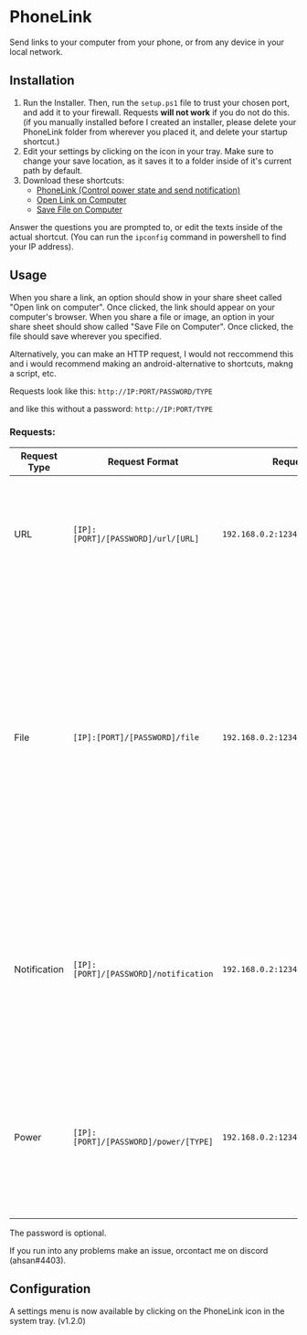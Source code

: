 
  
# PhoneLink

Send links to your computer from your phone, or from any device in your local network.

## Installation

1. Run the Installer. Then, run the `setup.ps1` file to trust your chosen port, and add it to your firewall. Requests **will not work** if you do not do this. (if you manually installed before I created an installer, please delete your PhoneLink folder from wherever you placed it, and delete your startup shortcut.)
2. Edit your settings by clicking on the icon in your tray. Make sure to change your save location, as it saves it to a folder inside of it's current path by default.
3. Download these shortcuts:
    - [PhoneLink (Control power state and send notification)](https://www.icloud.com/shortcuts/17aacb75e9704c45bb65b9e8d748f7dd)
    - [Open Link on Computer](https://www.icloud.com/shortcuts/19bfb332f6be4ffd8b5ebcbc55d15cfb)
    - [Save File on Computer](https://www.icloud.com/shortcuts/8c3aa77aecb944a9aa4ee5e202ee4bed)

Answer the questions you are prompted to, or edit the texts inside of the actual shortcut. (You can run the `ipconfig` command in powershell to find your IP address).

## Usage

When you share a link, an option should show in your share sheet called "Open link on computer". Once clicked, the link should appear on your computer's browser.
When you share a file or image, an option in your share sheet should show called "Save File on Computer". Once clicked, the file should save wherever you specified.

Alternatively, you can make an HTTP request, I would not reccommend this and i would recommend making an android-alternative to shortcuts, makng a script, etc. 

Requests look like this: `http://IP:PORT/PASSWORD/TYPE`

and like this without a password: `http://IP:PORT/TYPE`

### Requests:
|Request Type | Request Format | Request Example | Request Description |
|--|--|--|--|
| URL | `[IP]:[PORT]/[PASSWORD]/url/[URL]` | `192.168.0.2:1234/1234/url/google.co.uk` | A GET request to send a link to your computer. It doesn't need to begin with `http://` or `https://`.|
| File |`[IP]:[PORT]/[PASSWORD]/file`|`192.168.0.2:1234/1234/file`| POST request to save files on your computer. Your file(s) inside of a form-data body. The key can be anything and the value must be your file(s). You can have multiple of these. The save location is whatever specified inside of your settings.|
|Notification|`[IP]:[PORT]/[PASSWORD]/notification`| `192.168.0.2:1234/1234/notification` |A GET request to send a notification to your computer. Your content must be in the form of headers. Your headers are `title`, and `body`. |
|Power|`[IP]:[PORT]/[PASSWORD]/power/[TYPE]`|`192.168.0.2:1234/1234/power/shutdown`|A GET request to control your computer's power state. your `[TYPE]` must be either: `shutdown`, `restart`, `logout`, or `lock`.|

The password is optional.

If you run into any problems make an issue, orcontact me on discord (ahsan#4403).

## Configuration

A settings menu is now available by clicking on the PhoneLink icon in the system tray. (v1.2.0)